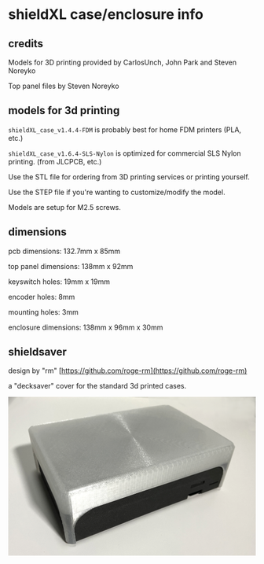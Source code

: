 # shieldXL case/enclosure info

## credits

Models for 3D printing provided by CarlosUnch, John Park and Steven Noreyko  

Top panel files by Steven Noreyko  

## models for 3d printing

`shieldXL_case_v1.4.4-FDM` is probably best for home FDM printers (PLA, etc.)  

`shieldXL_case_v1.6.4-SLS-Nylon` is optimized for commercial SLS Nylon printing. (from JLCPCB, etc.)  

Use the STL file for ordering from 3D printing services or printing yourself.  

Use the STEP file if you're wanting to customize/modify the model.  

Models are setup for M2.5 screws. 


## dimensions

pcb dimensions: 132.7mm x 85mm  

top panel dimensions: 138mm x 92mm  

keyswitch holes: 19mm x 19mm

encoder holes: 8mm

mounting holes: 3mm

enclosure dimensions: 138mm x 96mm x 30mm  


## shieldsaver 

design by "rm"  [https://github.com/roge-rm](https://github.com/roge-rm)  

a "decksaver" cover for the standard 3d printed cases.

![<# shieldsaver #>](shieldsaver/shieldsaver1.png "shieldsaver1.png")